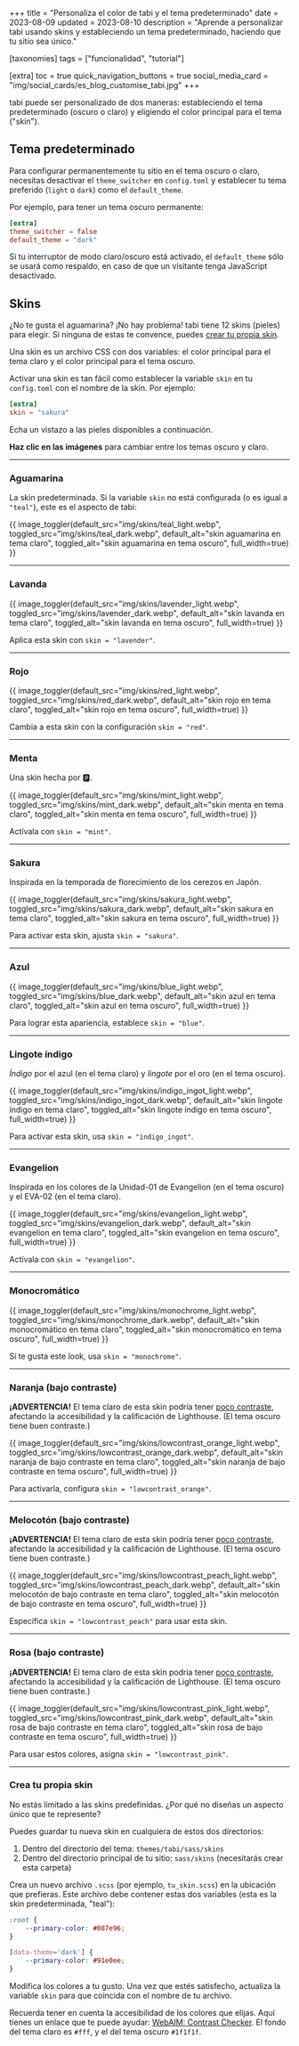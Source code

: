 +++
title = "Personaliza el color de tabi y el tema predeterminado"
date = 2023-08-09
updated = 2023-08-10
description = "Aprende a personalizar tabi usando skins y estableciendo un tema predeterminado, haciendo que tu sitio sea único."

[taxonomies]
tags = ["funcionalidad", "tutorial"]

[extra]
toc = true
quick_navigation_buttons = true
social_media_card = "img/social_cards/es_blog_customise_tabi.jpg"
+++

tabi puede ser personalizado de dos maneras: estableciendo el tema predeterminado (oscuro o claro) y eligiendo el color principal para el tema ("skin").

## Tema predeterminado

Para configurar permanentemente tu sitio en el tema oscuro o claro, necesitas desactivar el `theme_switcher` en `config.toml` y establecer tu tema preferido (`light` o `dark`) como el `default_theme`.

Por ejemplo, para tener un tema oscuro permanente:

```toml
[extra]
theme_switcher = false
default_theme = "dark"
```

Si tu interruptor de modo claro/oscuro está activado, el `default_theme` sólo se usará como respaldo, en caso de que un visitante tenga JavaScript desactivado.

## Skins

¿No te gusta el aguamarina? ¡No hay problema! tabi tiene 12 skins (pieles) para elegir. Si ninguna de estas te convence, puedes [crear tu propia skin](#crea-tu-propia-skin).

Una skin es un archivo CSS con dos variables: el color principal para el tema claro y el color principal para el tema oscuro.

Activar una skin es tan fácil como establecer la variable `skin` en tu `config.toml` con el nombre de la skin. Por ejemplo:

```toml
[extra]
skin = "sakura"
```

Echa un vistazo a las pieles disponibles a continuación.

**Haz clic en las imágenes** para cambiar entre los temas oscuro y claro.

<hr>

### Aguamarina

La skin predeterminada. Si la variable `skin` no está configurada (o es igual a `"teal"`), este es el aspecto de tabi:

{{ image_toggler(default_src="img/skins/teal_light.webp", toggled_src="img/skins/teal_dark.webp", default_alt="skin aguamarina en tema claro", toggled_alt="skin aguamarina en tema oscuro", full_width=true) }}

<hr>

### Lavanda

{{ image_toggler(default_src="img/skins/lavender_light.webp", toggled_src="img/skins/lavender_dark.webp", default_alt="skin lavanda en tema claro", toggled_alt="skin lavanda en tema oscuro", full_width=true) }}

Aplica esta skin con `skin = "lavender"`.

<hr>

### Rojo

{{ image_toggler(default_src="img/skins/red_light.webp", toggled_src="img/skins/red_dark.webp", default_alt="skin rojo en tema claro", toggled_alt="skin rojo en tema oscuro", full_width=true) }}

Cambia a esta skin con la configuración `skin = "red"`.

<hr>

### Menta

Una skin hecha por 🅿️.

{{ image_toggler(default_src="img/skins/mint_light.webp", toggled_src="img/skins/mint_dark.webp", default_alt="skin menta en tema claro", toggled_alt="skin menta en tema oscuro", full_width=true) }}

Actívala con `skin = "mint"`.

<hr>

### Sakura

Inspirada en la temporada de florecimiento de los cerezos en Japón.

{{ image_toggler(default_src="img/skins/sakura_light.webp", toggled_src="img/skins/sakura_dark.webp", default_alt="skin sakura en tema claro", toggled_alt="skin sakura en tema oscuro", full_width=true) }}

Para activar esta skin, ajusta `skin = "sakura"`.

<hr>

### Azul

{{ image_toggler(default_src="img/skins/blue_light.webp", toggled_src="img/skins/blue_dark.webp", default_alt="skin azul en tema claro", toggled_alt="skin azul en tema oscuro", full_width=true) }}

Para lograr esta apariencia, establece `skin = "blue"`.

<hr>

### Lingote índigo

*Índigo* por el azul (en el tema claro) y *lingote* por el oro (en el tema oscuro).

{{ image_toggler(default_src="img/skins/indigo_ingot_light.webp", toggled_src="img/skins/indigo_ingot_dark.webp", default_alt="skin lingote índigo en tema claro", toggled_alt="skin lingote índigo en tema oscuro", full_width=true) }}

Para activar esta skin, usa `skin = "indigo_ingot"`.

<hr>

### Evangelion

Inspirada en los colores de la Unidad-01 de Evangelion (en el tema oscuro) y el EVA-02 (en el tema claro).

{{ image_toggler(default_src="img/skins/evangelion_light.webp", toggled_src="img/skins/evangelion_dark.webp", default_alt="skin evangelion en tema claro", toggled_alt="skin evangelion en tema oscuro", full_width=true) }}

Actívala con `skin = "evangelion"`.

<hr>

### Monocromático

{{ image_toggler(default_src="img/skins/monochrome_light.webp", toggled_src="img/skins/monochrome_dark.webp", default_alt="skin monocromático en tema claro", toggled_alt="skin monocromático en tema oscuro", full_width=true) }}

Si te gusta este look, usa `skin = "monochrome"`.

<hr>

### Naranja (bajo contraste)

**¡ADVERTENCIA!** El tema claro de esta skin podría tener [poco contraste](https://www.w3.org/WAI/WCAG21/Understanding/contrast-minimum.html), afectando la accesibilidad y la calificación de Lighthouse. (El tema oscuro tiene buen contraste.)

{{ image_toggler(default_src="img/skins/lowcontrast_orange_light.webp", toggled_src="img/skins/lowcontrast_orange_dark.webp", default_alt="skin naranja de bajo contraste en tema claro", toggled_alt="skin naranja de bajo contraste en tema oscuro", full_width=true) }}

Para activarla, configura `skin = "lowcontrast_orange"`.

<hr>

### Melocotón (bajo contraste)

**¡ADVERTENCIA!** El tema claro de esta skin podría tener [poco contraste](https://www.w3.org/WAI/WCAG21/Understanding/contrast-minimum.html), afectando la accesibilidad y la calificación de Lighthouse. (El tema oscuro tiene buen contraste.)

{{ image_toggler(default_src="img/skins/lowcontrast_peach_light.webp", toggled_src="img/skins/lowcontrast_peach_dark.webp", default_alt="skin melocotón de bajo contraste en tema claro", toggled_alt="skin melocotón de bajo contraste en tema oscuro", full_width=true) }}

Especifica `skin = "lowcontrast_peach"` para usar esta skin.

<hr>

### Rosa (bajo contraste)

**¡ADVERTENCIA!** El tema claro de esta skin podría tener [poco contraste](https://www.w3.org/WAI/WCAG21/Understanding/contrast-minimum.html), afectando la accesibilidad y la calificación de Lighthouse. (El tema oscuro tiene buen contraste.)

{{ image_toggler(default_src="img/skins/lowcontrast_pink_light.webp", toggled_src="img/skins/lowcontrast_pink_dark.webp", default_alt="skin rosa de bajo contraste en tema claro", toggled_alt="skin rosa de bajo contraste en tema oscuro", full_width=true) }}

Para usar estos colores, asigna `skin = "lowcontrast_pink"`.

<hr>

### Crea tu propia skin

No estás limitado a las skins predefinidas. ¿Por qué no diseñas un aspecto único que te represente?

Puedes guardar tu nueva skin en cualquiera de estos dos directorios:
1. Dentro del directorio del tema: `themes/tabi/sass/skins`
2. Dentro del directorio principal de tu sitio: `sass/skins` (necesitarás crear esta carpeta)

Crea un nuevo archivo `.scss` (por ejemplo, `tu_skin.scss`) en la ubicación que prefieras. Este archivo debe contener estas dos variables (esta es la skin predeterminada, "teal"):

```scss
:root {
    --primary-color: #087e96;
}

[data-theme='dark'] {
    --primary-color: #91e0ee;
}
```

Modifica los colores a tu gusto. Una vez que estés satisfecho, actualiza la variable `skin` para que coincida con el nombre de tu archivo.

Recuerda tener en cuenta la accesibilidad de los colores que elijas. Aquí tienes un enlace que te puede ayudar: [WebAIM: Contrast Checker](https://webaim.org/resources/contrastchecker/). El fondo del tema claro es `#fff`, y el del tema oscuro `#1f1f1f`.
